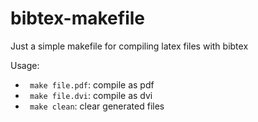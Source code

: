 # bibtex-makefile

Just a simple makefile for compiling latex files with bibtex

Usage:

* ` make file.pdf`: compile as pdf
* ` make file.dvi`: compile as dvi
* ` make clean`: clear generated files
